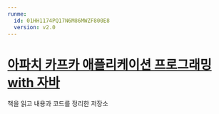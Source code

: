 ```yaml
---
runme:
  id: 01HH1174PQ17N6M86MWZF800E8
  version: v2.0
---
```


# [아파치 카프카 애플리케이션 프로그래밍 with 자바](https://m.yes24.com/Goods/Detail/99122569)

책을 읽고 내용과 코드를 정리한 저장소